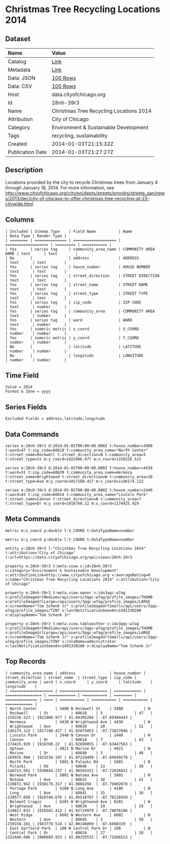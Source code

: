 # Christmas Tree Recycling Locations 2014

## Dataset

| Name | Value |
| :--- | :---- |
| Catalog | [Link](https://catalog.data.gov/dataset/christmas-tree-recycling-locations-2014-70160) |
| Metadata | [Link](https://data.cityofchicago.org/api/views/28nh-39r3) |
| Data: JSON | [100 Rows](https://data.cityofchicago.org/api/views/28nh-39r3/rows.json?max_rows=100) |
| Data: CSV | [100 Rows](https://data.cityofchicago.org/api/views/28nh-39r3/rows.csv?max_rows=100) |
| Host | data.cityofchicago.org |
| Id | 28nh-39r3 |
| Name | Christmas Tree Recycling Locations 2014 |
| Attribution | City of Chicago |
| Category | Environment & Sustainable Development |
| Tags | recycling, sustainability |
| Created | 2014-01-03T21:15:32Z |
| Publication Date | 2014-01-03T21:27:27Z |

## Description

Locations provided by the city to recycle Christmas trees from January 4 through January 18, 2014. For more information, see http://www.cityofchicago.org/city/en/depts/streets/provdrs/streets_san/news/2013/dec/city-of-chicago-to-offer-christmas-tree-recycling-at-23-citywide.html

## Columns

```ls
| Included | Schema Type    | Field Name          | Name                | Data Type | Render Type |
| ======== | ============== | =================== | =================== | ========= | =========== |
| Yes      | series tag     | community_area_name | COMMUNITY AREA NAME | text      | text        |
| No       |                | address             | ADDRESS             | text      | text        |
| Yes      | series tag     | house_number        | HOUSE NUMBER        | text      | text        |
| Yes      | series tag     | street_direction    | STREET DIRECTION    | text      | text        |
| Yes      | series tag     | street_name         | STREET NAME         | text      | text        |
| Yes      | series tag     | street_type         | STREET TYPE         | text      | text        |
| Yes      | series tag     | zip_code            | ZIP CODE            | text      | number      |
| Yes      | series tag     | community_area      | COMMUNITY AREA      | text      | number      |
| Yes      | series tag     | ward                | WARD                | text      | number      |
| Yes      | numeric metric | x_coord             | X_COORD             | number    | number      |
| Yes      | numeric metric | y_coord             | Y_COORD             | number    | number      |
| No       |                | latitude            | LATITUDE            | number    | number      |
| No       |                | longitude           | LONGITUDE           | number    | number      |
```

## Time Field

```ls
Value = 2014
Format & Zone = yyyy
```

## Series Fields

```ls
Excluded Fields = address,latitude,longitude
```

## Data Commands

```ls
series e:28nh-39r3 d:2014-01-01T00:00:00.000Z t:house_number=3400 t:ward=47 t:zip_code=60618 t:community_area_name="North Center" t:street_name=Rockwell t:street_direction=N t:community_area=5 t:street_type=St m:y_coord=1922486.977 m:x_coord=1158226.523

series e:28nh-39r3 d:2014-01-01T00:00:00.000Z t:house_number=4438 t:ward=31 t:zip_code=60639 t:community_area_name=Hermosa t:street_name=Wrightwood t:street_direction=W t:community_area=20 t:street_type=Ave m:y_coord=1917188.427 m:x_coord=1146174.122

series e:28nh-39r3 d:2014-01-01T00:00:00.000Z t:house_number=2440 t:ward=43 t:zip_code=60614 t:community_area_name="Lincoln Park" t:street_name=Cannon t:street_direction=N t:community_area=7 t:street_type=Dr m:y_coord=1916760.22 m:x_coord=1174425.929
```

## Meta Commands

```ls
metric m:x_coord p:double l:X_COORD t:dataTypeName=number

metric m:y_coord p:double l:Y_COORD t:dataTypeName=number

entity e:28nh-39r3 l:"Christmas Tree Recycling Locations 2014" t:attribution="City of Chicago" t:url=https://data.cityofchicago.org/api/views/28nh-39r3

property e:28nh-39r3 t:meta.view v:id=28nh-39r3 v:category="Environment & Sustainable Development" v:attributionLink=http://www.cityofchicago.org v:averageRating=0 v:name="Christmas Tree Recycling Locations 2014" v:attribution="City of Chicago"

property e:28nh-39r3 t:meta.view.owner v:id=3qqc-w7ag v:profileImageUrlMedium=/api/users/3qqc-w7ag/profile_images/THUMB v:profileImageUrlLarge=/api/users/3qqc-w7ag/profile_images/LARGE v:screenName="Tom Schenk Jr" v:profileImageUrlSmall=/api/users/3qqc-w7ag/profile_images/TINY v:lastNotificationSeenAt=1491330280 v:displayName="Tom Schenk Jr"

property e:28nh-39r3 t:meta.view.tableauthor v:id=3qqc-w7ag v:profileImageUrlMedium=/api/users/3qqc-w7ag/profile_images/THUMB v:profileImageUrlLarge=/api/users/3qqc-w7ag/profile_images/LARGE v:screenName="Tom Schenk Jr" v:profileImageUrlSmall=/api/users/3qqc-w7ag/profile_images/TINY v:roleName=administrator v:lastNotificationSeenAt=1491330280 v:displayName="Tom Schenk Jr"
```

## Top Records

```ls
| community_area_name | address               | house_number | street_direction | street_name  | street_type | zip_code | community_area | ward | x_coord     | y_coord     | latitude    | longitude    | 
| =================== | ===================== | ============ | ================ | ============ | =========== | ======== | ============== | ==== | =========== | =========== | =========== | ============ | 
| North Center        | 3400 N Rockwell St    | 3400         | N                | Rockwell     | St          | 60618    | 5              | 47   | 1158226.523 | 1922486.977 | 41.94305204 | -87.69384443 | 
| Hermosa             | 4438 W Wrightwood Ave | 4438         | W                | Wrightwood   | Ave         | 60639    | 20             | 31   | 1146174.122 | 1917188.427 | 41.92875053 | -87.73827846 | 
| Lincoln Park        | 2440 N Cannon Dr      | 2440         | N                | Cannon       | Dr          | 60614    | 7              | 43   | 1174425.929 | 1916760.22  | 41.92699055 | -87.63447563 | 
| Uptown              | 4921 N Marine Dr      | 4921         | N                | Marine       | Dr          | 60640    | 3              | 48   | 1169935.994 | 1933234.197 | 41.97229499 | -87.65049179 | 
| North Park          | 5801 N Pulaski Rd     | 5801         | N                | Pulaski      | Rd          | 60646    | 13             | 39   | 1148723.501 | 1938044.237 | 41.98593151 | -87.72836921 | 
| Norwood Park        | 5801 N Natoma Ave     | 5801         | N                | Natoma       | Ave         | 60631    | 10             | 41   | 1130872.942 | 1938179.317 | 41.9866294  | -87.79402078 | 
| Portage Park        | 4100 N Long Ave       | 4100         | N                | Long         | Ave         | 60641    | 15             | 38   | 1139577.656 | 1926748.676 | 41.95510787 | -87.76228458 | 
| Belmont Cragin      | 6201 W Wrightwood Ave | 6201         | W                | Wrightwood   | Ave         | 60639    | 19             | 29   | 1134617.033 | 1916582.412 | 41.92729979 | -87.78076196 | 
| West Ridge          | 6601 N Western Ave    | 6601         | N                | Western      | Ave         | 60645    | 2              | 50   | 1159158.281 | 1943779.524 | 42.00146069 | -87.6898319  | 
| East Garfield Park  | 100 N Central Park Dr | 100          | N                | Central Park | Dr          | 60624    | 27             | 28   | 1152446.686 | 1900689.923 | 41.88335532 | -87.71566523 | 
```